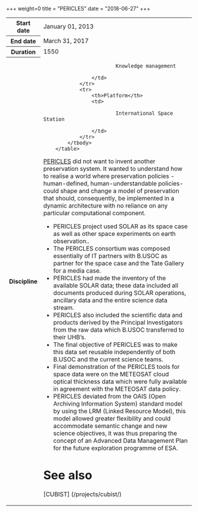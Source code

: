 +++
weight=0
title = "PERICLES"
date = "2018-06-27"
+++


<table class="table table-striped table-bordered">
            <tbody>
                <tr>
                    <th>Start date</th>
                    <td>January 01, 2013</td>
                </tr>
                <tr>
                    <th>End date</th>
                    <td>March 31, 2017</td>
                </tr>
                <tr>
                    <th>Duration</th>
                    <td>1550</td>
                </tr>
                <tr>
                    <th>Discipline</th>
                    <td>

                            Knowledge management

                    </td>
                </tr>
                <tr>
                    <th>Platform</th>
                    <td>

                            International Space Station

                    </td>
                </tr>
            </tbody>
        </table>

[PERICLES](http://www.pericles-project.eu/) did not want to invent another preservation system. It wanted to understand how to realise a world where preservation policies - human-defined, human-understandable policies- could shape and change a model of preservation that should, consequently, be implemented in a dynamic architecture with no reliance on any particular computational component.

* PERICLES project used SOLAR as its space case as well as other space experiments on earth observation..
* The PERICLES consortium was composed essentially of IT partners with B.USOC as partner for the space case and the Tate Gallery for a media case.
* PERICLES had made the inventory of the available SOLAR data; these data included all documents produced during SOLAR operations, ancillary data and the entire science data stream.
* PERICLES also included the scientific data and products derived by the Principal Investigators from the raw data which B.USOC transferred to their UHB’s.
* The final objective of PERICLES was to make this data set reusable independently of both B.USOC and the current science teams.
* Final demonstration of the PERICLES tools for space data were on the METEOSAT cloud optical thickness data which were fully available in agreement with the METEOSAT data policy.
* PERICLES deviated from the OAIS (Open Archiving Information System) standard model by using the LRM (Linked Resource Model), this model allowed greater flexibility and could accommodate semantic change and new science objectives, it was thus preparing the concept of an Advanced Data Management Plan for the future exploration programme of ESA.



See also
==============

[CUBIST] (/projects/cubist/)
